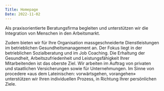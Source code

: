 ```yaml
---
Title: Homepage
Date: 2022-11-02
---
```


Als praxisorientierte Beratungsfirma begleiten und unterstützen wir die Integration von Menschen in den Arbeitsmarkt.

Zudem bieten wir für Ihre Organisation massgeschneiderte Dienstleistungen im betrieblichen Gesundheitsmanagement an.
Der Fokus liegt in der betrieblichen Sozialberatung und im Job Coaching. Die Erhaltung der Gesundheit, Arbeitszufriedenheit und Leistungsfähigkeit Ihrer Mitarbeitenden ist das oberste Ziel.
Wir arbeiten im Auftrag von privaten und staatlichen Versicherungen sowie für Unternehmungen.
Im Sinne von procedere «aus dem Lateinischen: vorwärtsgehen, vorangehen» unterstützen wir Ihren individuellen Prozess, in Richtung Ihrer persönlichen Ziele.